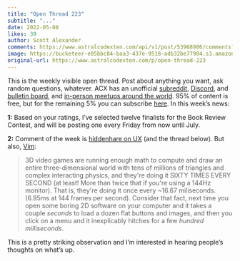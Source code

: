 ```yaml
---
title: "Open Thread 223"
subtitle: "..."
date: 2022-05-08
likes: 39
author: Scott Alexander
comments: https://www.astralcodexten.com/api/v1/post/53968986/comments?&all_comments=true
image: https://bucketeer-e05bbc84-baa3-437e-9518-adb32be77984.s3.amazonaws.com/public/images/ba59db4f-21a0-4f2e-baa9-bdb6f21d7b61_496x341.png
original-url: https://www.astralcodexten.com/p/open-thread-223
---
```

This is the weekly visible open thread. Post about anything you want, ask random questions, whatever. ACX has an unofficial [subreddit](https://www.reddit.com/r/slatestarcodex/), [Discord](https://discord.gg/RTKtdut), and [bulletin board](https://www.datasecretslox.com/index.php), and [in-person meetups around the world](https://www.lesswrong.com/community?filters%5B0%5D=SSC). 95% of content is free, but for the remaining 5% you can subscribe [here](https://astralcodexten.substack.com/subscribe?). In this week’s news:

**1:** Based on your ratings, I’ve selected twelve finalists for the Book Review Contest, and will be posting one every Friday from now until July.

**2:** Comment of the week is [hiddenhare on UX](https://www.reddit.com/r/slatestarcodex/comments/uigvzb/why_do_people_prefer_my_old_blogs_layout_to/i7cl10p/) (and the thread below). But also, [Vim](https://astralcodexten.substack.com/p/why-do-people-prefer-my-old-blogs/comment/6403268):

> 3D video games are running enough math to compute and draw an entire three-dimensional world with tens of millions of triangles and complex interacting physics, and they're doing it SIXTY TIMES EVERY SECOND (at least! More than twice that if you're using a 144Hz monitor). That is, they're doing it once every ~16.67 miliseconds. (6.95ms at 144 frames per second). Consider that fact, next time you open some boring 2D software on your computer and it takes a couple _seconds_ to load a dozen flat buttons and images, and then you click on a menu and it inexplicably hitches for a few _hundred milliseconds_.

This is a pretty striking observation and I’m interested in hearing people’s thoughts on what’s up.
